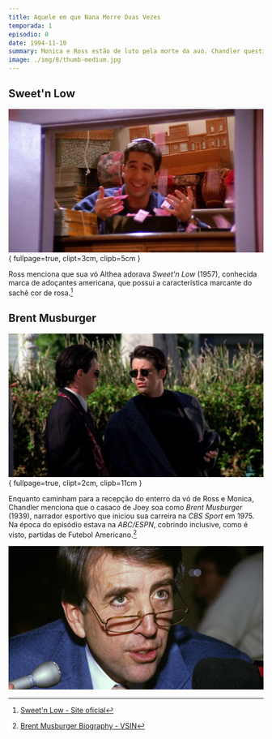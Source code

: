```yaml
---
title: Aquele em que Nana Morre Duas Vezes
temporada: 1
episodio: 8
date: 1994-11-10
summary: Monica e Ross estão de luto pela morte da avó. Chandler questiona sua sexualidade.
image: ./img/8/thumb-medium.jpg
---
```


## Sweet'n Low

![Sweet'n Low](./img/8/sweet-n-low.png){ fullpage=true, clipt=3cm, clipb=5cm }

Ross menciona que sua vó Althea adorava *Sweet'n Low* (1957),
conhecida marca de adoçantes americana, que possui a característica marcante
do sachê cor de rosa.[^sweet-website]

[^sweet-website]: [Sweet'n Low - Site oficial](http://www.sweetnlow.com/brand)

## Brent Musburger

![Brent Musburger](./img/8/brent-musburger.png){ fullpage=true, clipt=2cm, clipb=11cm }

<cena>
  <joey
    original="- What?"
    traducao="- Que foi?"
  />
  <chandler
    original="- Nothing. Just your overcoat sounds remarkably like Brent Musburger."
    traducao="- Nada. Seu casaco tem a voz de Brent Musburger."
  />
</cena>

<!-- {"latex":[{"begin":{"tag":"col-1","width":0.5}}]} -->

Enquanto caminham para a recepção do enterro da vó de Ross e Monica, Chandler
menciona que o casaco de Joey soa como *Brent Musburger* (1939), narrador esportivo
que iniciou sua carreira na *CBS Sport* em 1975. Na época do episódio estava na
*ABC/ESPN*, cobrindo inclusive, como é visto, partidas de Futebol Americano.[^musburger-bio]

<!--{"latex":[{"end":{"tag":"col-1"}},{"begin":{"tag":"col-2","width":0.5}}]}-->

![Brent Musburger - Foto](./img/8/brent-musburger-photo.jpg)

<!--{"latex":[{"end":{"tag":"col-2"}}]}-->

[^musburger-bio]: [Brent Musburger Biography - VSIN](https://www.vsin.com/about/brent-musburger-biography/)
